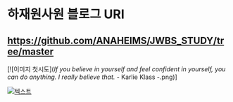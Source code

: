 # 하재원사원 블로그 URl
## https://github.com/ANAHEIMS/JWBS_STUDY/tree/master



[![이미지 첫시도](_If you believe in yourself and feel confident in yourself, you can do anything. I really believe that._ - Karlie Klass -.png)]

[![텍스트](http://cfile24.uf.tistory.com/image/2444873B57E257821FA2AE)](https://unity3d.com/kr)
